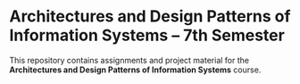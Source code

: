 # Architectures and Design Patterns of Information Systems – 7th Semester

This repository contains assignments and project material for the **Architectures and Design Patterns of Information Systems** course.
